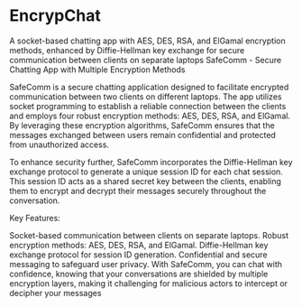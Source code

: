 # EncrypChat
A socket-based chatting app with AES, DES, RSA, and ElGamal encryption methods, enhanced by Diffie-Hellman key exchange for secure communication between clients on separate laptops
SafeComm - Secure Chatting App with Multiple Encryption Methods

SafeComm is a secure chatting application designed to facilitate encrypted communication between two clients on different laptops. The app utilizes socket programming to establish a reliable connection between the clients and employs four robust encryption methods: AES, DES, RSA, and ElGamal. By leveraging these encryption algorithms, SafeComm ensures that the messages exchanged between users remain confidential and protected from unauthorized access.

To enhance security further, SafeComm incorporates the Diffie-Hellman key exchange protocol to generate a unique session ID for each chat session. This session ID acts as a shared secret key between the clients, enabling them to encrypt and decrypt their messages securely throughout the conversation.

Key Features:

Socket-based communication between clients on separate laptops.
Robust encryption methods: AES, DES, RSA, and ElGamal.
Diffie-Hellman key exchange protocol for session ID generation.
Confidential and secure messaging to safeguard user privacy.
With SafeComm, you can chat with confidence, knowing that your conversations are shielded by multiple encryption layers, making it challenging for malicious actors to intercept or decipher your messages

